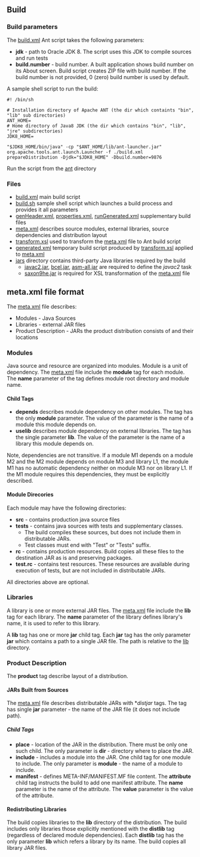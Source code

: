 ## Build
    
### Build parameters
The [build.xml](build.xml) Ant script takes the following parameters:
 * **jdk** - path to Oracle JDK 8. The script uses this JDK to compile sources and run tests
 * **build.number** - build number. A built application shows build number on its About screen.
    Build script creates ZIP file with build number.
    If the build number is not provided, 0 (zero) build number is used by default.

A sample shell script to run the build:
```shell script
#! /bin/sh

# Installation directory of Apache ANT (the dir which containts "bin", "lib" sub directories)
ANT_HOME=
# Home directory of Java8 JDK (the dir which contains "bin", "lib", "jre" subdirectories)
JDK8_HOME=

"$JDK8_HOME/bin/java" -cp "$ANT_HOME/lib/ant-launcher.jar" org.apache.tools.ant.launch.Launcher -f ./build.xml prepareDistribution -Djdk="$JDK8_HOME" -Dbuild.number=9876
```
Run the script from the [ant](.) directory          
    
### Files
 * [build.xml](build.xml) main build script
 * [build.sh](build.sh) sample shell script which launches a build process and provides it all parameters
 * [genHeader.xml](genHeader.xml), [properties.xml](properties.xml), [runGenerated.xml](runGenerated.xml) supplementary build files
 * [meta.xml](meta.xml) describes source modules, external libraries, source dependencies and distribution layout
 * [transform.xsl](transform.xsl) used to transform the [meta.xml](meta.xml) file to Ant build script
 * [generated.xml](generated.xml) temporary build script produced by [transform.xsl](transform.xsl) applied to [meta.xml](meta.xml)
 * [jars](jars) directory contains third-party Java libraries required by the build
    * [javac2.jar](jars/javac2.jar), [bcel.jar](jars/bcel.jar), [asm-all.jar](jars/asm-all.jar) are required to define the _javac2_ task
    * [saxon9he.jar](jars/saxon9he.jar) is required for XSL transformation of the [meta.xml](meta.xml) file

## meta.xml file format
The [meta.xml](meta.xml) file describes:
 * Modules - Java Sources
 * Libraries - external JAR files
 * Product Description - JARs the product distribution consists of and their locations

### Modules
Java source and resource are organized into modules. Module is a unit of dependency.
The [meta.xml](meta.xml) file include the **module** tag for each module.
The **name** parameter of the tag defines module root directory and module name.

#### Child Tags
 * **depends** describes module dependency on other modules.
  The tag has the only **module** parameter. 
  The value of the parameter is the name of a module this module depends on.
 * **uselib** describes module dependency on external libraries.
  The tag has the single parameter **lib**. 
  The value of the parameter is the name of a library this module depends on.

Note, dependencies are not transitive. 
If a module M1 depends on a module M2 and the M2 module depends on module M3 and library L1,
the module M1 has no automatic dependency neither on module M3 nor on library L1.
If the M1 module requires this dependencies, they must be explicitly described.
   
#### Module Direcories
Each module may have the following directories:

 * **src** - contains production java source files
 * **tests** - contains java sources with tests and supplementary classes.
   * The build compiles these sources, but does not include them in distributable JARs.
   * Test classes must end with "Test" or "Tests" suffix.
 * **rc** - contains production resources. Build copies all these files
 to  the destination JAR as is and preserving packages.
 * **test.rc** - contains test resources. These resources are available
 during execution of tests, but are not included in distributable JARs.
 
All directories above are optional.

### Libraries

A library is one or more external JAR files.
The [meta.xml](meta.xml) file include the **lib** tag for each library.
The **name** parameter of the library defines library's name, it is used to refer to this library.

A **lib** tag has one or more **jar** child tag.
Each **jar** tag has the only parameter **jar** which contains a path to a single JAR file.
The path is relative to the [lib](..\lib) directory.

### Product Description

The **product** tag describe layout of a distribution.

#### JARs Built from Sources

The [meta.xml](meta.xml) file describes distributable JARs with **distjar* tags.
The tag has single **jar** parameter - the name of the JAR file (it does not include path).

##### Child Tags
 * **place** - location of the JAR in the distribution. There must be only one such child.
   The only parameter is **dir** - directory where to place the JAR.
 * **include** - includes a module into the JAR. One child tag for one module to include.
   The only parameter is **module** - the name of a module to include.
 * **manifest** - defines META-INF/MANIFEST.MF file content.
   The **attribute** child tag instructs the build to add one manifest attribute.
   The **name** parameter is the name of the attribute.
   The **value** parameter is the value of the attribute. 

#### Redistributing Libraries

The build copies libraries to the **lib** directory of the distribution.
The build includes only libraries those explicitly mentioned with the **distlib** tag (regardless of declared module dependencies).
Each **distlib** tag has the only parameter **lib** which refers a library by its name.
The build copies all library JAR files.             